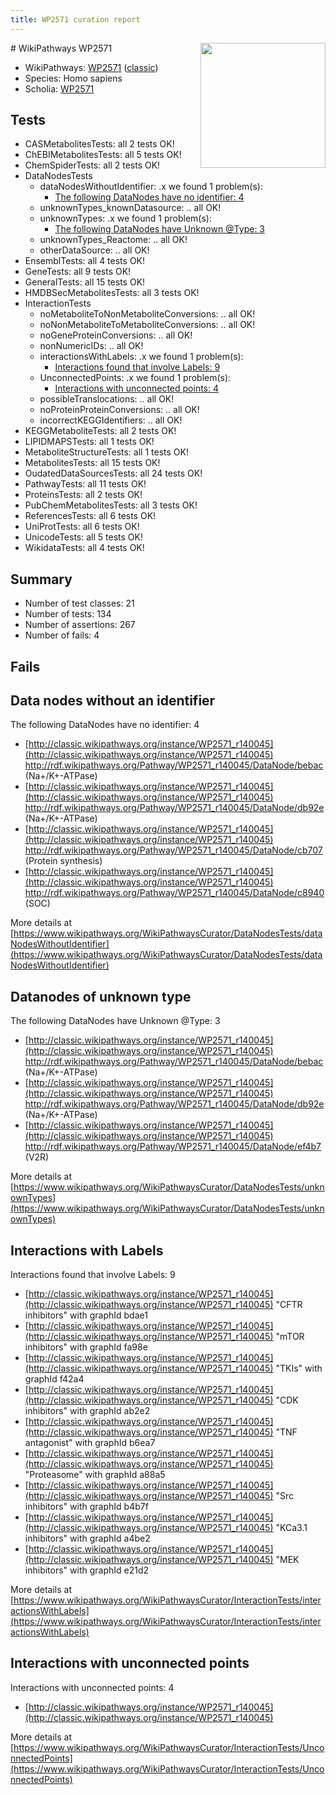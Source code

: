 ```yaml
---
title: WP2571 curation report
---
```


<img style="float: right; width: 200px" src="https://upload.wikimedia.org/wikipedia/commons/thumb/8/83/Wplogo_with_text_500.png/640px-Wplogo_with_text_500.png" />
# WikiPathways WP2571

* WikiPathways: [WP2571](https://wikipathways.org/pathways/WP2571) ([classic](https://classic.wikipathways.org/instance/WP2571))
* Species: Homo sapiens
* Scholia: [WP2571](https://scholia.toolforge.org/wikipathways/WP2571)
## Tests
* CASMetabolitesTests: all 2 tests OK!
* ChEBIMetabolitesTests: all 5 tests OK!
* ChemSpiderTests: all 2 tests OK!
* DataNodesTests
    * dataNodesWithoutIdentifier: .x we found 1 problem(s):
        * [The following DataNodes have no identifier: 4](#d2d32fa3)
    * unknownTypes_knownDatasource: .. all OK!
    * unknownTypes: .x we found 1 problem(s):
        * [The following DataNodes have Unknown @Type: 3](#839973e1)
    * unknownTypes_Reactome: .. all OK!
    * otherDataSource: .. all OK!
* EnsemblTests: all 4 tests OK!
* GeneTests: all 9 tests OK!
* GeneralTests: all 15 tests OK!
* HMDBSecMetabolitesTests: all 3 tests OK!
* InteractionTests
    * noMetaboliteToNonMetaboliteConversions: .. all OK!
    * noNonMetaboliteToMetaboliteConversions: .. all OK!
    * noGeneProteinConversions: .. all OK!
    * nonNumericIDs: .. all OK!
    * interactionsWithLabels: .x we found 1 problem(s):
        * [Interactions found that involve Labels: 9](#630d2680)
    * UnconnectedPoints: .x we found 1 problem(s):
        * [Interactions with unconnected points: 4](#35a61adc)
    * possibleTranslocations: .. all OK!
    * noProteinProteinConversions: .. all OK!
    * incorrectKEGGIdentifiers: .. all OK!
* KEGGMetaboliteTests: all 2 tests OK!
* LIPIDMAPSTests: all 1 tests OK!
* MetaboliteStructureTests: all 1 tests OK!
* MetabolitesTests: all 15 tests OK!
* OudatedDataSourcesTests: all 24 tests OK!
* PathwayTests: all 11 tests OK!
* ProteinsTests: all 2 tests OK!
* PubChemMetabolitesTests: all 3 tests OK!
* ReferencesTests: all 6 tests OK!
* UniProtTests: all 6 tests OK!
* UnicodeTests: all 5 tests OK!
* WikidataTests: all 4 tests OK!


## Summary

* Number of test classes: 21
* Number of tests: 134
* Number of assertions: 267
* Number of fails: 4

## Fails

<a name="d2d32fa3" />

## Data nodes without an identifier

The following DataNodes have no identifier: 4

* [http://classic.wikipathways.org/instance/WP2571_r140045](http://classic.wikipathways.org/instance/WP2571_r140045) http://rdf.wikipathways.org/Pathway/WP2571_r140045/DataNode/bebac (Na+/K+-ATPase)
* [http://classic.wikipathways.org/instance/WP2571_r140045](http://classic.wikipathways.org/instance/WP2571_r140045) http://rdf.wikipathways.org/Pathway/WP2571_r140045/DataNode/db92e (Na+/K+-ATPase)
* [http://classic.wikipathways.org/instance/WP2571_r140045](http://classic.wikipathways.org/instance/WP2571_r140045) http://rdf.wikipathways.org/Pathway/WP2571_r140045/DataNode/cb707 (Protein synthesis)
* [http://classic.wikipathways.org/instance/WP2571_r140045](http://classic.wikipathways.org/instance/WP2571_r140045) http://rdf.wikipathways.org/Pathway/WP2571_r140045/DataNode/c8940 (SOC)


More details at [https://www.wikipathways.org/WikiPathwaysCurator/DataNodesTests/dataNodesWithoutIdentifier](https://www.wikipathways.org/WikiPathwaysCurator/DataNodesTests/dataNodesWithoutIdentifier)

<a name="839973e1" />

## Datanodes of unknown type

The following DataNodes have Unknown @Type: 3

* [http://classic.wikipathways.org/instance/WP2571_r140045](http://classic.wikipathways.org/instance/WP2571_r140045) http://rdf.wikipathways.org/Pathway/WP2571_r140045/DataNode/bebac (Na+/K+-ATPase)
* [http://classic.wikipathways.org/instance/WP2571_r140045](http://classic.wikipathways.org/instance/WP2571_r140045) http://rdf.wikipathways.org/Pathway/WP2571_r140045/DataNode/db92e (Na+/K+-ATPase)
* [http://classic.wikipathways.org/instance/WP2571_r140045](http://classic.wikipathways.org/instance/WP2571_r140045) http://rdf.wikipathways.org/Pathway/WP2571_r140045/DataNode/ef4b7 (V2R)


More details at [https://www.wikipathways.org/WikiPathwaysCurator/DataNodesTests/unknownTypes](https://www.wikipathways.org/WikiPathwaysCurator/DataNodesTests/unknownTypes)

<a name="630d2680" />

## Interactions with Labels

Interactions found that involve Labels: 9

* [http://classic.wikipathways.org/instance/WP2571_r140045](http://classic.wikipathways.org/instance/WP2571_r140045) "CFTR 
inhibitors" with graphId bdae1
* [http://classic.wikipathways.org/instance/WP2571_r140045](http://classic.wikipathways.org/instance/WP2571_r140045) "mTOR inhibitors" with graphId fa98e
* [http://classic.wikipathways.org/instance/WP2571_r140045](http://classic.wikipathways.org/instance/WP2571_r140045) "TKIs" with graphId f42a4
* [http://classic.wikipathways.org/instance/WP2571_r140045](http://classic.wikipathways.org/instance/WP2571_r140045) "CDK inhibitors" with graphId ab2e2
* [http://classic.wikipathways.org/instance/WP2571_r140045](http://classic.wikipathways.org/instance/WP2571_r140045) "TNF 
antagonist" with graphId b6ea7
* [http://classic.wikipathways.org/instance/WP2571_r140045](http://classic.wikipathways.org/instance/WP2571_r140045) "Proteasome" with graphId a88a5
* [http://classic.wikipathways.org/instance/WP2571_r140045](http://classic.wikipathways.org/instance/WP2571_r140045) "Src inhibitors" with graphId b4b7f
* [http://classic.wikipathways.org/instance/WP2571_r140045](http://classic.wikipathways.org/instance/WP2571_r140045) "KCa3.1 
inhibitors" with graphId a4be2
* [http://classic.wikipathways.org/instance/WP2571_r140045](http://classic.wikipathways.org/instance/WP2571_r140045) "MEK inhibitors" with graphId e21d2


More details at [https://www.wikipathways.org/WikiPathwaysCurator/InteractionTests/interactionsWithLabels](https://www.wikipathways.org/WikiPathwaysCurator/InteractionTests/interactionsWithLabels)

<a name="35a61adc" />

## Interactions with unconnected points

Interactions with unconnected points: 4

* [http://classic.wikipathways.org/instance/WP2571_r140045](http://classic.wikipathways.org/instance/WP2571_r140045)


More details at [https://www.wikipathways.org/WikiPathwaysCurator/InteractionTests/UnconnectedPoints](https://www.wikipathways.org/WikiPathwaysCurator/InteractionTests/UnconnectedPoints)

